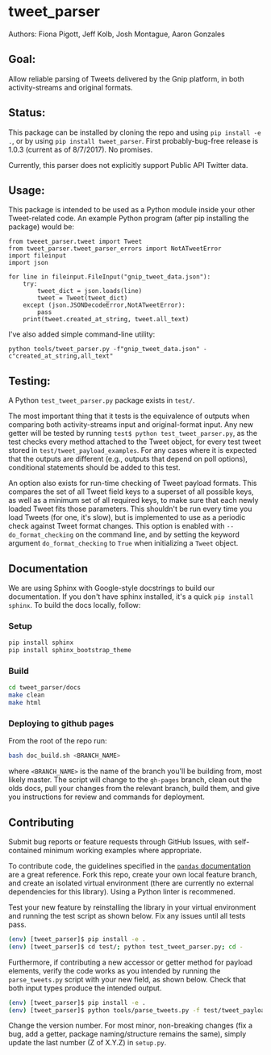 # tweet_parser
Authors: Fiona Pigott, Jeff Kolb, Josh Montague, Aaron Gonzales

## Goal:
Allow reliable parsing of Tweets delivered by the Gnip platform, in both activity-streams and original formats. 

## Status:
This package can be installed by cloning the repo and using `pip install -e .`, or by using `pip install tweet_parser`. First probably-bug-free release is 1.0.3 (current as of 8/7/2017). No promises.

Currently, this parser does not explicitly support Public API Twitter data.

## Usage:
This package is intended to be used as a Python module inside your other Tweet-related code. An example Python program (after pip installing the package) would be:

```
from tweeet_parser.tweet import Tweet
from tweet_parser.tweet_parser_errors import NotATweetError
import fileinput
import json

for line in fileinput.FileInput("gnip_tweet_data.json"):
    try:
        tweet_dict = json.loads(line)
        tweet = Tweet(tweet_dict)
    except (json.JSONDecodeError,NotATweetError):
        pass
    print(tweet.created_at_string, tweet.all_text)
```

I've also added simple command-line utility:

```
python tools/tweet_parser.py -f"gnip_tweet_data.json" -c"created_at_string,all_text"
```

## Testing:
A Python `test_tweet_parser.py` package exists in `test/`. 

The most important thing that it tests is the equivalence of outputs when comparing both activity-streams input and original-format input. Any new getter will be tested by running `test$ python test_tweet_parser.py`, as the test checks every method attached to the Tweet object, for every test tweet stored in `test/tweet_payload_examples`. For any cases where it is expected that the outputs are different (e.g., outputs that depend on poll options), conditional statements should be added to this test.

An option also exists for run-time checking of Tweet payload formats. This compares the set of all Tweet field keys to a superset of all possible keys, as well as a minimum set of all required keys, to make sure that each newly loaded Tweet fits those parameters. This shouldn't be run every time you load Tweets (for one, it's slow), but is implemented to use as a periodic check against Tweet format changes. This option is enabled with `--do_format_checking` on the command line, and by setting the keyword argument `do_format_checking` to `True` when initializing a `Tweet` object.

## Documentation
We are using Sphinx with Google-style docstrings to build our documentation. If
you don't have sphinx installed, it's a quick `pip install sphinx`. 
To build the docs locally, follow:

### Setup

```.bash
pip install sphinx
pip install sphinx_bootstrap_theme
```

### Build

```.bash
cd tweet_parser/docs
make clean
make html
```

### Deploying to github pages
From the root of the repo run:

```.bash
bash doc_build.sh <BRANCH_NAME>
```

where `<BRANCH_NAME>` is the name of the branch you'll be building from, most likely master. The script will change to the `gh-pages` branch, clean out the olds docs, pull your changes from the relevant branch, build them, and give you instructions for review and commands for deployment.


## Contributing

Submit bug reports or feature requests through GitHub Issues, with self-contained minimum working examples where appropriate.   

To contribute code, the guidelines specified in the [`pandas` documentation](http://pandas.pydata.org/pandas-docs/stable/contributing.html#working-with-the-code) are a great reference. Fork this repo, create your own local feature branch, and create an isolated virtual environment (there are currently no external dependencies for this library). Using a Python linter is recommened. 

Test your new feature by reinstalling the library in your virtual environment and running the test script as shown below. Fix any issues until all tests pass. 

```bash
(env) [tweet_parser]$ pip install -e . 
(env) [tweet_parser]$ cd test/; python test_tweet_parser.py; cd - 
``` 

Furthermore, if contributing a new accessor or getter method for payload elements, verify the code works as you intended by running the `parse_tweets.py` script with your new field, as shown below. Check that both input types produce the intended output. 

```bash
(env) [tweet_parser]$ pip install -e . 
(env) [tweet_parser]$ python tools/parse_tweets.py -f test/tweet_payload_examples/activity_streams_examples.json -c <your new field> 
``` 

Change the version number. For most minor, non-breaking changes (fix a bug, add a getter, package naming/structure remains the same), simply update the last number (Z of X.Y.Z) in `setup.py`.

